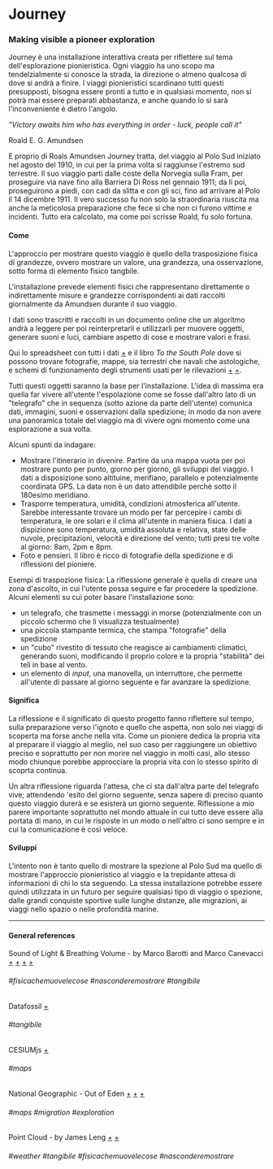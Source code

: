 # Journey
### Making visible a pioneer exploration

Journey è una installazione interattiva creata per riflettere sul tema dell'esplorazione pionieristica. Ogni viaggio ha uno scopo ma tendelzialmente si conosce la strada, la direzione o almeno qualcosa di dove si andrà a finire. I viaggi pionieristici scardinano tutti questi presupposti, bisogna essere pronti a tutto e in qualsiasi momento, non si potrà mai essere preparati abbastanza, e anche quando lo si sarà l'inconveniente è dietro l'angolo.

*"Victory awaits him who has everything in order - luck, people call it"*

Roald E. G. Amundsen

E proprio di Roals Amundsen Journey tratta, del viaggio al Polo Sud iniziato nel agosto del 1910, in cui per la prima volta si raggiunse l'estremo sud terrestre.
Il suo viaggio parti dalle coste della Norvegia sulla Fram, per proseguire via nave fino alla Barriera Di Ross nel gennaio 1911; da li poi, proseguirono a piedi, con cadi da slitta e con gli sci, fino ad arrivare al Polo il 14 dicembre 1911.
Il vero successo fu non solo la straordinaria riuscita ma anche la meticolosa preparazione che fece si che non ci furono vittime e incidenti. Tutto era calcolato, ma come poi scrisse Roald, fu solo fortuna.

#### Come

L'approccio per mostrare questo viaggio è quello della trasposizione fisica di grandezze, ovvero mostrare un valore, una grandezza, una osservazione, sotto forma di elemento fisico tangbile.

L'installazione prevede elementi fisici che rappresentano direttamente o indirettamente misure e grandezze corrispondenti ai dati raccolti giornalmente da Amundsen durante il suo viaggio.

I dati sono trascritti e raccolti in un documento online che un algoritmo andrà a leggere per poi reinterpretarli e utilizzarli per muovere oggetti, generare suoni e luci, cambiare aspetto di cose e mostrare valori e frasi.

Qui lo spreadsheet con tutti i dati [+](https://docs.google.com/spreadsheets/d/1ANHdO0Fx0J3G1agS3I5Wg1nly-AyvrJ3mE8oZBDyf6c/edit#gid=1143805117) e il libro *To the South Pole* dove si possono trovare fotografie, mappe, sia terrestri che navali che astologiche, e schemi di funzionamento degli strumenti usati per le rilevazioni [+](http://www.gutenberg.org/ebooks/3414) [+](http://www.gutenberg.org/ebooks/3415).

Tutti questi oggetti saranno la base per l'installazione.
L'idea di massima era quella far vivere all'utente l'espolazione come se fosse dall'altro lato di un "telegrafo" che in sequenza (sotto azione da parte dell'utente) comunica dati, immagini, suoni e osservazioni dalla spedizione; in modo da non avere una panoramica totale del viaggio ma di vivere ogni momento come una esplorazione a sua volta.

Alcuni spunti da indagare:

- Mostrare l'itinerario in divenire. Partire da una mappa vuota per poi mostrare punto per punto, giorno per giorno, gli sviluppi del viaggio. I dati a disposizione sono altituine, merifiano, parallelo e potenzialmente coordinata GPS. La data non è un dato attendibile perchè sotto il 180esimo meridiano.
- Trasporre temperatura, umidità, condizioni atmosferica all'utente. Sarebbe interessante trovare un modo per far percepire i cambi di temperatura, le ore solari e il clima all'utente in maniera fisica. I dati a dispizione sono temperatura, umidità assoluta e relativa, state delle nuvole, precipitazioni, velocità e direzione del vento; tutti presi tre volte al giorno: 8am, 2pm e 8pm.
- Foto e pensieri. Il libro è ricco di fotografie della spedizione e di riflessioni del pioniere.

Esempi di traspozione fisica:
La riflessione generale è quella di creare una zona d'ascolto, in cui l'utente possa seguire e far procedere la spedizione.
Alcuni elementi su cui poter basare l'installazione sono:
- un telegrafo, che trasmette i messaggi in morse (potenzialmente con un piccolo schermo che li visualizza testualmente)
- una piccola stampante termica, che stampa "fotografie" della spedizione
- un "cubo" rivestito di tessuto che reagisce ai cambiamenti climatici, generando suoni, modificando il proprio colore e la propria "stabilità" dei teli in base al vento.
- un elemento di *input*, una manovella, un interruttore, che permette all'utente di passare al giorno seguente e far avanzare la spedizione.

#### Significa

La riflessione e il significato di questo progetto fanno riflettere sul tempo, sulla preparazione verso l'ignoto e quello che aspetta, non solo nei viaggi di scoperta ma forse anche nella vita.
Come un pioniere dedica la propria vita al preparare il viaggio al meglio, nel suo caso per raggiungere un obiettivo preciso e soprattutto per non morire nel viaggio in molti casi, allo stesso modo chiunque porebbe approcciare la propria vita con lo stesso spirito di scoprta continua.

Un altra riflessione riguarda l'attesa, che ci sta dall'altra parte del telegrafo vive; attendendo 'esito del giorno seguente, senza sapere di preciso quanto questo viaggio durerà e se esisterà un giorno seguente. Riflessione a mio parere importante soprattutto nel mondo attuale in cui tutto deve essere alla portata di mano, in cui le risposte in un modo o nell'altro ci sono sempre e in cui la comunicazione è così veloce.

#### Sviluppi

L'intento non è tanto quello di mostrare la spezione al Polo Sud ma quello di mostrare l'approccio pionieristico al viaggio e la trepidante attesa di informazioni di chi lo sta seguendo.
La stessa installazione potrebbe essere quindi utilizzata in un futuro per seguire qualsiasi tipo di viaggio o spezione, dalle grandi conquiste sportive sulle lunghe distanze, alle migrazioni, ai viaggi nello spazio o nelle profondità marine.

***

#### General references

Sound of Light & Breathing Volume - by Marco Barotti and Marco Canevacci
[+](http://www.everydaylistening.com/articles/2015/1/28/sound-of-light.html)
[+](http://www.everydaylistening.com/articles/2015/10/28/breathing-volume.html)
[+](https://vimeo.com/142776337)
[+](https://vimeo.com/110137909)
###### #fisicachemuovelecose #nasconderemostrare #tangibile

Datafossil
[+](https://datafossil.xyz/)
###### #tangibile

CESIUMjs
[+](https://cesiumjs.org/)
###### #maps

National Geographic - Out of Eden
[+](https://www.nationalgeographic.org/projects/out-of-eden-walk/#section-5)
[+](http://worldmap.harvard.edu/maps/completed_route)
[+](https://gis.harvard.edu/services/project-consultation/project-resume/mapping-out-eden-walk-project)
###### #maps #migration #exploration

Point Cloud - by James Leng
[+](https://www.archisearch.gr/architecture/point-cloud-by-james-leng/)
[+](https://vimeo.com/42896836)
###### #weather #tangibile #fisicachemuovelecose #nasconderemostrare
